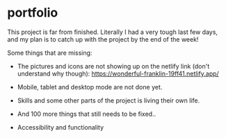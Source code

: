 # portfolio

This project is far from finished. Literally
I had a very tough last few days, and my plan is to catch up with the project by the end of the week!

Some things that are missing:

- The pictures and icons are not showing up on the netlify link (don't understand why though):
  https://wonderful-franklin-19ff41.netlify.app/

- Mobile, tablet and desktop mode are not done yet.
- Skills and some other parts of the project is living their own life.
- And 100 more things that still needs to be fixed..
- Accessibility and functionality
